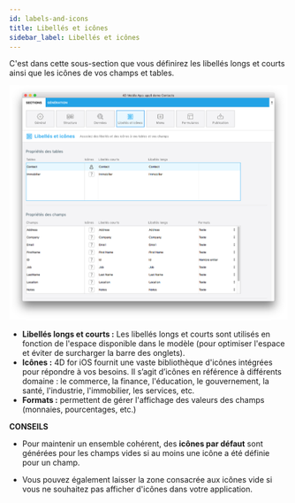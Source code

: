 ```yaml
---
id: labels-and-icons
title: Libellés et icônes
sidebar_label: Libellés et icônes
---
```

C'est dans cette sous-section que vous définirez les libellés longs et courts ainsi que les icônes de vos champs et tables.

![Labels & Icons section](assets/project-editor/Labels-icons-section-4D-for-iOS.png)

* **Libellés longs et courts :** Les libellés longs et courts sont utilisés en fonction de l'espace disponible dans le modèle (pour optimiser l'espace et éviter de surcharger la barre des onglets).
* **Icônes :** 4D for iOS fournit une vaste bibliothèque d'icônes intégrées pour répondre à vos besoins. Il s’agit d’icônes en référence à différents domaine : le commerce, la finance, l'éducation, le gouvernement, la santé, l'industrie, l'immobilier, les services, etc.
* **Formats :** permettent de gérer l'affichage des valeurs des champs (monnaies, pourcentages, etc.)<div class = "tips"> 

**CONSEILS**

* Pour maintenir un ensemble cohérent, des **icônes par défaut** sont générées pour les champs vides si au moins une icône a été définie pour un champ.

* Vous pouvez également laisser la zone consacrée aux icônes vide si vous ne souhaitez pas afficher d'icônes dans votre application.</div>